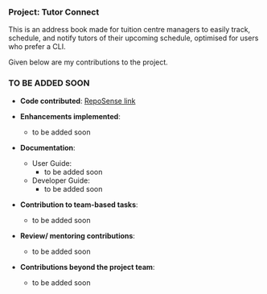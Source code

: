### Project: Tutor Connect

This is an address book made for tuition centre managers to easily track, schedule, and notify tutors of their upcoming schedule, optimised for users who prefer a CLI.

Given below are my contributions to the project.

### TO BE ADDED SOON

* **Code contributed**: [RepoSense link](https://nus-cs2103-ay2324s1.github.io/tp-dashboard/?search=mfjkri&breakdown=true)

* **Enhancements implemented**:
    * to be added soon

* **Documentation**:
    * User Guide:
        * to be added soon
    * Developer Guide:
        * to be added soon

* **Contribution to team-based tasks**:
    * to be added soon

* **Review/ mentoring contributions**:
    * to be added soon

* **Contributions beyond the project team**:
    * to be added soon
  